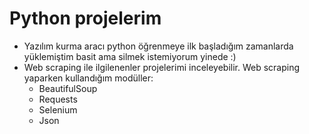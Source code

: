 # Python projelerim
- Yazılım kurma aracı python öğrenmeye ilk başladığım zamanlarda yüklemiştim basit ama silmek istemiyorum yinede :)
- Web scraping ile ilgilenenler projelerimi inceleyebilir.
Web scraping yaparken kullandığım modüller:
  - BeautifulSoup
  - Requests
  - Selenium
  - Json